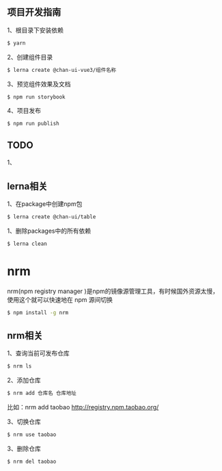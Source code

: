 ## 项目开发指南
1、根目录下安装依赖
```bash
$ yarn
```

2、创建组件目录
```bash
$ lerna create @chan-ui-vue3/组件名称
```

3、预览组件效果及文档
```bash
$ npm run storybook
```

4、项目发布
```bash
$ npm run publish
```

## TODO
1、

## lerna相关
1、在package中创建npm包
```bash
$ lerna create @chan-ui/table
```

1、删除packages中的所有依赖
```bash
$ lerna clean
```

# nrm
nrm(npm registry manager )是npm的镜像源管理工具，有时候国外资源太慢，使用这个就可以快速地在 npm 源间切换
```bash
$ npm install -g nrm
```

## nrm相关
1、查询当前可发布仓库
```bash
$ nrm ls
```

2、添加仓库
```bash
$ nrm add 仓库名 仓库地址
```
比如：nrm add taobao http://registry.npm.taobao.org/

3、切换仓库
```bash
$ nrm use taobao
```

3、删除仓库
```bash
$ nrm del taobao
```

